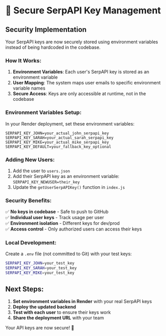# 🔐 **Secure SerpAPI Key Management**

## **Security Implementation**

Your SerpAPI keys are now securely stored using environment variables instead of being hardcoded in the codebase.

### **How It Works:**

1. **Environment Variables**: Each user's SerpAPI key is stored as an environment variable
2. **User Mapping**: The system maps user emails to specific environment variable names
3. **Secure Access**: Keys are only accessible at runtime, not in the codebase

### **Environment Variables Setup:**

In your Render deployment, set these environment variables:

```
SERPAPI_KEY_JOHN=your_actual_john_serpapi_key
SERPAPI_KEY_SARAH=your_actual_sarah_serpapi_key  
SERPAPI_KEY_MIKE=your_actual_mike_serpapi_key
SERPAPI_KEY_DEFAULT=your_fallback_key_optional
```

### **Adding New Users:**

1. Add the user to `users.json`
2. Add their SerpAPI key as an environment variable: `SERPAPI_KEY_NEWUSER=their_key`
3. Update the `getUserSerpAPIKey()` function in `index.js`

### **Security Benefits:**

✅ **No keys in codebase** - Safe to push to GitHub  
✅ **Individual user keys** - Track usage per user  
✅ **Environment isolation** - Different keys for dev/prod  
✅ **Access control** - Only authorized users can access their keys  

### **Local Development:**

Create a `.env` file (not committed to Git) with your test keys:

```bash
SERPAPI_KEY_JOHN=your_test_key
SERPAPI_KEY_SARAH=your_test_key
SERPAPI_KEY_MIKE=your_test_key
```

## **Next Steps:**

1. **Set environment variables in Render** with your real SerpAPI keys
2. **Deploy the updated backend** 
3. **Test with each user** to ensure their keys work
4. **Share the deployment URL** with your team

Your API keys are now secure! 🎉

